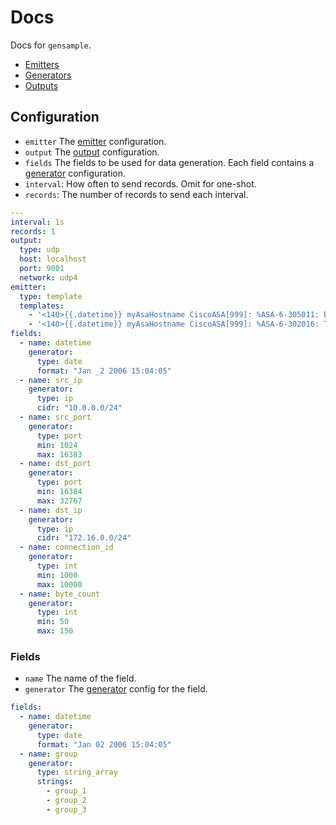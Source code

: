 # Docs

Docs for `gensample`.

- [Emitters](emitters.md)
- [Generators](generators.md)
- [Outputs](outputs.md)

## Configuration

- `emitter` The [emitter](emitters.md) configuration.
- `output` The [output](outputs.md) configuration.
- `fields` The fields to be used for data generation. Each field contains a [generator](generators.md) configuration.
- `interval`: How often to send records. Omit for one-shot.
- `records`: The number of records to send each interval.

```yaml
---
interval: 1s
records: 1
output:
  type: udp
  host: localhost
  port: 9001
  network: udp4
emitter:
  type: template
  templates:
    - '<140>{{.datetime}} myAsaHostname CiscoASA[999]: %ASA-6-305011: Built dynamic TCP translation from inside:{{.src_ip}}/{{.src_port}} to outside:{{.dst_ip}}/{{.dst_port}}'
    - '<140>{{.datetime}} myAsaHostname CiscoASA[999]: %ASA-6-302016: Teardown UDP connection {{.connection_id}} for outside:{{.dst_ip}}/{{.dst_port}} to inside:{{.src_ip}}/{{.src_port}} duration 0:00:00 bytes {{.byte_count}}'
fields:
  - name: datetime
    generator:
      type: date
      format: "Jan _2 2006 15:04:05"
  - name: src_ip
    generator:
      type: ip
      cidr: "10.0.0.0/24"
  - name: src_port
    generator:
      type: port
      min: 1024
      max: 16383
  - name: dst_port
    generator:
      type: port
      min: 16384
      max: 32767
  - name: dst_ip
    generator:
      type: ip
      cidr: "172.16.0.0/24"
  - name: connection_id
    generator:
      type: int
      min: 1000
      max: 10000
  - name: byte_count
    generator:
      type: int
      min: 50
      max: 150
```

### Fields

- `name` The name of the field.
- `generator` The [generator](generators.md) config for the field.

```yaml
fields:
  - name: datetime
    generator:
      type: date
      format: "Jan 02 2006 15:04:05"
  - name: group
    generator:
      type: string_array
      strings:
        - group_1
        - group_2
        - group_3
```

